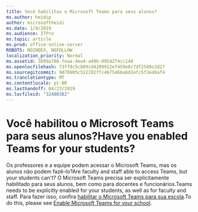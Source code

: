 ```yaml
---
title: Você habilitou o Microsoft Teams para seus alunos?
ms.author: heidip
author: microsoftheidi
ms.date: 1/9/2019
ms.audience: ITPro
ms.topic: article
ms.prod: office-online-server
ROBOTS: NOINDEX, NOFOLLOW
localization_priority: Normal
ms.assetid: 3899a788-feaa-4ea4-a40b-09542f4cc148
ms.openlocfilehash: 73ff9c5cb09cd4209912ef459e8c7df2560c2d27
ms.sourcegitcommit: 9d78905c512192ffc4675468abd2efc5f2e4baf4
ms.translationtype: MT
ms.contentlocale: pt-BR
ms.lasthandoff: 04/23/2019
ms.locfileid: "32400382"
---
```

# <a name="have-you-enabled-teams-for-your-students"></a><span data-ttu-id="cd7bc-102">Você habilitou o Microsoft Teams para seus alunos?</span><span class="sxs-lookup"><span data-stu-id="cd7bc-102">Have you enabled Teams for your students?</span></span>


<span data-ttu-id="cd7bc-103">Os professores e a equipe podem acessar o Microsoft Teams, mas os alunos não podem fazê-lo?</span><span class="sxs-lookup"><span data-stu-id="cd7bc-103">Are faculty and staff able to access Teams, but your students can't?</span></span> <span data-ttu-id="cd7bc-104">O Microsoft Teams precisa ser explicitamente habilitado para seus alunos, bem como para docentes e funcionários.</span><span class="sxs-lookup"><span data-stu-id="cd7bc-104">Teams needs to be explicitly enabled for your students, as well as for faculty and staff.</span></span> <span data-ttu-id="cd7bc-105">Para fazer isso, confira [habilitar o Microsoft Teams para sua escola](https://docs.microsoft.com/education/get-started/enable-microsoft-teams).</span><span class="sxs-lookup"><span data-stu-id="cd7bc-105">To do this, please see [Enable Microsoft Teams for your school](https://docs.microsoft.com/education/get-started/enable-microsoft-teams).</span></span>
  


